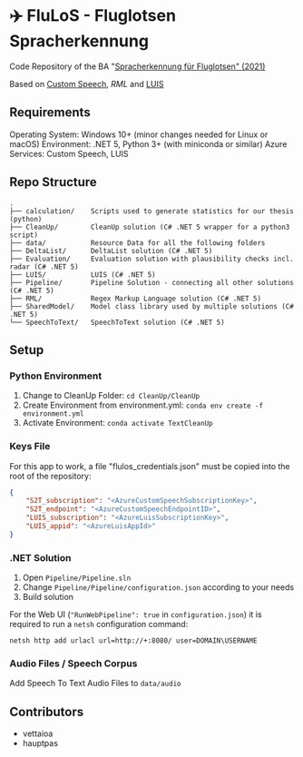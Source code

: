 # ✈️ FluLoS - Fluglotsen Spracherkennung

Code Repository of the BA "[Spracherkennung für Fluglotsen" (2021)](https://ba-pub.engineering.zhaw.ch/BA_WebPublication/Flyer.pdf?version=Bachelorarbeit2021&code=BA21_rege_04&language=en)

Based on [Custom Speech](https://speech.microsoft.com/customspeech), *RML* and [LUIS](https://luis.ai)

## Requirements
Operating System:	Windows 10+ (minor changes needed for Linux or macOS)
Environment:		.NET 5, Python 3+ (with miniconda or similar)
Azure Services:		Custom Speech, LUIS

## Repo Structure
```
.
├── calculation/    Scripts used to generate statistics for our thesis (python)
├── CleanUp/        CleanUp solution (C# .NET 5 wrapper for a python3 script)
├── data/           Resource Data for all the following folders
├── DeltaList/      DeltaList solution (C# .NET 5)
├── Evaluation/     Evaluation solution with plausibility checks incl. radar (C# .NET 5)
├── LUIS/           LUIS (C# .NET 5)
├── Pipeline/       Pipeline Solution - connecting all other solutions (C# .NET 5)
├── RML/            Regex Markup Language solution (C# .NET 5)
├── SharedModel/    Model class library used by multiple solutions (C# .NET 5)
└── SpeechToText/   SpeechToText solution (C# .NET 5)
```

## Setup

### Python Environment
1. Change to CleanUp Folder: `cd CleanUp/CleanUp`
2. Create Environment from environment.yml: `conda env create -f environment.yml`
3. Activate Environment: `conda activate TextCleanUp`
### Keys File
For this app to work, a file "flulos_credentials.json" must be copied into the root of the repository:
```json
{
	"S2T_subscription": "<AzureCustomSpeechSubscriptionKey>",
	"S2T_endpoint": "<AzureCustomSpeechEndpointID>",
	"LUIS_subscription": "<AzureLuisSubscriptionKey>",
	"LUIS_appid": "<AzureLuisAppId>"
}
```
### .NET Solution
1. Open `Pipeline/Pipeline.sln`
2. Change `Pipeline/Pipeline/configuration.json` according to your needs
2. Build solution

For the Web UI (`"RunWebPipeline": true` in `configuration.json`) it is required to run a `netsh` configuration command:
```
netsh http add urlacl url=http://+:8080/ user=DOMAIN\USERNAME
```

### Audio Files / Speech Corpus
Add Speech To Text Audio Files to `data/audio`

## Contributors
- vettaioa
- hauptpas
